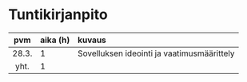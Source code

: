 # Tuntikirjanpito

| pvm | aika (h) | kuvaus |
| :----:|:-----| :-----|
| 28.3. | 1  | Sovelluksen ideointi ja vaatimusmäärittely |
| yht. | 1 | |

